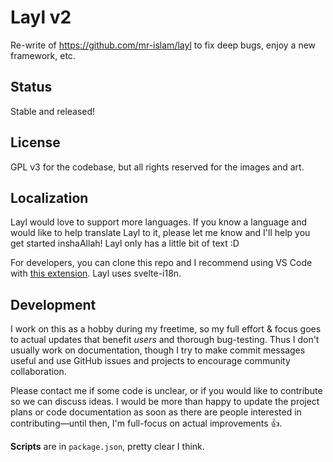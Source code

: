 # Layl v2

Re-write of https://github.com/mr-islam/layl to fix deep bugs, enjoy a new framework, etc.

## Status
Stable and released!

## License

GPL v3 for the codebase, but all rights reserved for the images and art. 

## Localization

Layl would love to support more languages. If you know a language and would like to help translate Layl to it, please let me know and I'll help you get started inshaAllah! Layl only has a little bit of text :D

For developers, you can clone this repo and I recommend using VS Code with [this extension](https://github.com/antfu/i18n-ally). Layl uses svelte-i18n.

## Development

I work on this as a hobby during my freetime, so my full effort & focus goes to actual updates that benefit *users* and thorough bug-testing. Thus I don't usually work on documentation, though I try to make commit messages useful and use GitHub issues and projects to encourage community collaboration. 
 
Please contact me if some code is unclear, or if you would like to contribute so we can discuss ideas. I would be more than happy to update the project plans or code documentation as soon as there are people interested in contributing—until then, I'm full-focus on actual improvements 👍. 

**Scripts** are in `package.json`, pretty clear I think.
